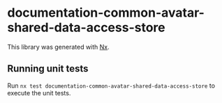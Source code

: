 # documentation-common-avatar-shared-data-access-store

This library was generated with [Nx](https://nx.dev).

## Running unit tests

Run `nx test documentation-common-avatar-shared-data-access-store` to execute the unit tests.
